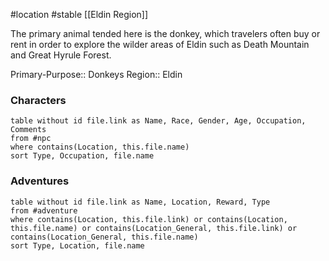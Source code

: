 #location #stable [[Eldin Region]]

The primary animal tended here is the donkey, which travelers often buy or rent in order to explore the wilder areas of Eldin such as Death Mountain and Great Hyrule Forest.

Primary-Purpose:: Donkeys
Region:: Eldin

### Characters
```dataview
table without id file.link as Name, Race, Gender, Age, Occupation, Comments
from #npc
where contains(Location, this.file.name)
sort Type, Occupation, file.name
```

### Adventures
```dataview
table without id file.link as Name, Location, Reward, Type
from #adventure
where contains(Location, this.file.link) or contains(Location, this.file.name) or contains(Location_General, this.file.link) or contains(Location_General, this.file.name)
sort Type, Location, file.name
```

